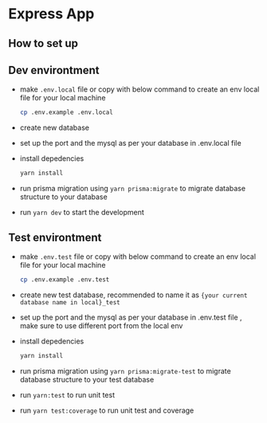 # Express App
## How to set up

## Dev environtment

- make `.env.local` file or copy with below command to create an env local file for your local machine
    ```sh
    cp .env.example .env.local
    ```
- create new database
- set up the port and the mysql as per your database in .env.local file
- install depedencies
    ```sh
    yarn install
    ```
    
- run prisma migration using `yarn prisma:migrate` to migrate database structure to your database
- run `yarn dev` to start the development

## Test environtment
- make `.env.test` file or copy with below command to create an env local file for your local machine
    ```sh
    cp .env.example .env.test
    ```
- create new test database, recommended to name it as `{your current database name in local}_test`
- set up the port and the mysql as per your database in .env.test file , make sure to use different port from the local env
- install depedencies
    ```sh
    yarn install
    ```
    
- run prisma migration using `yarn prisma:migrate-test` to migrate database structure to your test database
- run `yarn:test` to run unit test
- run `yarn test:coverage` to run unit test and coverage

